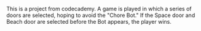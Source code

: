 This is a project from codecademy. A game is played in which a series of doors are selected, hoping to avoid the "Chore Bot." If the Space door and Beach door are selected before the Bot appears, the player wins.
